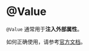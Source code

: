 # @Value

`@Value` 通常用于**注入外部属性**。

如何正确使用，请参考[官方文档](https://docs.spring.io/spring-framework/docs/current/spring-framework-reference/core.html#beans-value-annotations)。
